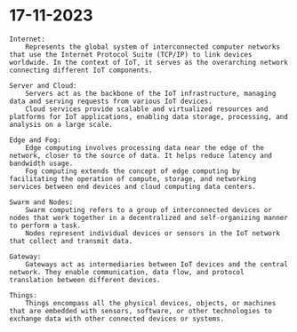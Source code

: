 # 17-11-2023


    Internet:
        Represents the global system of interconnected computer networks that use the Internet Protocol Suite (TCP/IP) to link devices worldwide. In the context of IoT, it serves as the overarching network connecting different IoT components.

    Server and Cloud:
        Servers act as the backbone of the IoT infrastructure, managing data and serving requests from various IoT devices.
        Cloud services provide scalable and virtualized resources and platforms for IoT applications, enabling data storage, processing, and analysis on a large scale.

    Edge and Fog:
        Edge computing involves processing data near the edge of the network, closer to the source of data. It helps reduce latency and bandwidth usage.
        Fog computing extends the concept of edge computing by facilitating the operation of compute, storage, and networking services between end devices and cloud computing data centers.

    Swarm and Nodes:
        Swarm computing refers to a group of interconnected devices or nodes that work together in a decentralized and self-organizing manner to perform a task.
        Nodes represent individual devices or sensors in the IoT network that collect and transmit data.

    Gateway:
        Gateways act as intermediaries between IoT devices and the central network. They enable communication, data flow, and protocol translation between different devices.

    Things:
        Things encompass all the physical devices, objects, or machines that are embedded with sensors, software, or other technologies to exchange data with other connected devices or systems.

